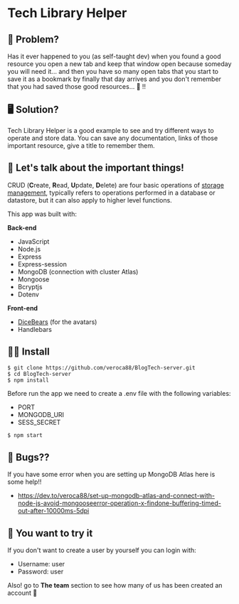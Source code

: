 # Tech Library Helper

## 🧐 Problem?

Has it ever happened to you (as self-taught dev) when you found a good resource you open a new tab and keep that window open because someday you will need it... and then you have so many open tabs that you start to save it as a bookmark by finally that day arrives and you don't remember that you had saved those good resources... 🤔 !!

## 🖥️ Solution?

Tech Library Helper is a good example to see and try different ways to operate and store data. 
You can save any documentation, links of those important resource, give a title to remember them.

## 🔩 Let's talk about the important things!

CRUD (**C**reate, **R**ead, **U**pdate, **D**elete) are four basic operations of [storage management](https://en.wikipedia.org/wiki/Memory_management "Memory management"), typically refers to operations performed in a database or datastore, but it can also apply to higher level functions.

This app was built with: 

**Back-end**
- JavaScript
- Node.js
- Express
- Express-session
- MongoDB (connection with cluster Atlas)
- Mongoose
- Bcryptjs
- Dotenv 


**Front-end**
- [DiceBears](https://avatars.dicebear.com/) (for the avatars)
- Handlebars
 
## 🏃‍♀️ Install 

```
$ git clone https://github.com/veroca88/BlogTech-server.git
$ cd BlogTech-server
$ npm install 
```

Before run the app we need to create a .env file with the following variables:

- PORT
- MONGODB_URI
- SESS_SECRET
```
$ npm start 
```


## 🐛 Bugs??

If you have some error when you are setting up MongoDB Atlas here is some help!!

 - https://dev.to/veroca88/set-up-mongodb-atlas-and-connect-with-node-js-avoid-mongooseerror-operation-x-findone-buffering-timed-out-after-10000ms-5dpi

 ## 🍫 You want to try it 

If you don't want to create a user by yourself you can login with:

- Username: user
- Password: user

Also! go to **The team** section to see how many of us has been created an account 🍹